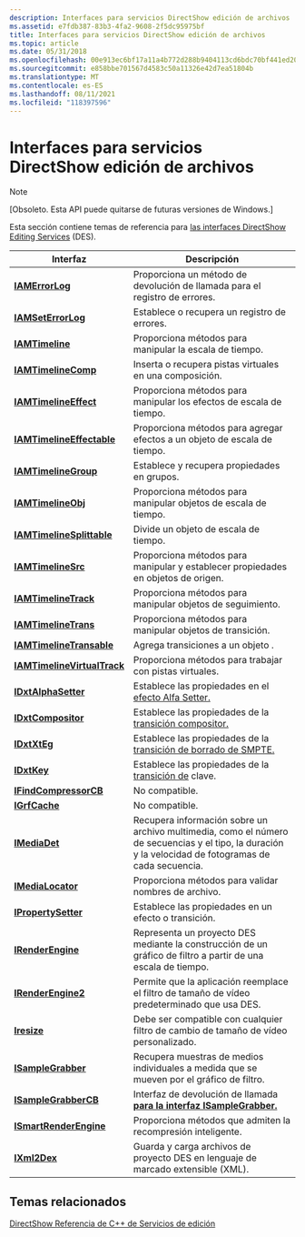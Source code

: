 ```yaml
---
description: Interfaces para servicios DirectShow edición de archivos
ms.assetid: e7fdb387-83b3-4fa2-9608-2f5dc95975bf
title: Interfaces para servicios DirectShow edición de archivos
ms.topic: article
ms.date: 05/31/2018
ms.openlocfilehash: 00e913ec6bf17a11a4b772d288b9404113cd6bdc70bf441ed20dcbc69a086f9a
ms.sourcegitcommit: e858bbe701567d4583c50a11326e42d7ea51804b
ms.translationtype: MT
ms.contentlocale: es-ES
ms.lasthandoff: 08/11/2021
ms.locfileid: "118397596"
---
```

# <a name="interfaces-for-directshow-editing-services"></a>Interfaces para servicios DirectShow edición de archivos

> [!Note]  
> \[Obsoleto. Esta API puede quitarse de futuras versiones de Windows.\]

 

Esta sección contiene temas de referencia para [las interfaces DirectShow Editing Services](directshow-editing-services.md) (DES).



| Interfaz                                                  | Descripción                                                                                                                    |
|------------------------------------------------------------|--------------------------------------------------------------------------------------------------------------------------------|
| [**IAMErrorLog**](iamerrorlog.md)                         | Proporciona un método de devolución de llamada para el registro de errores.                                                                                  |
| [**IAMSetErrorLog**](iamseterrorlog.md)                   | Establece o recupera un registro de errores.                                                                                                |
| [**IAMTimeline**](iamtimeline.md)                         | Proporciona métodos para manipular la escala de tiempo.                                                                                |
| [**IAMTimelineComp**](iamtimelinecomp.md)                 | Inserta o recupera pistas virtuales en una composición.                                                                          |
| [**IAMTimelineEffect**](iamtimelineeffect.md)             | Proporciona métodos para manipular los efectos de escala de tiempo.                                                                            |
| [**IAMTimelineEffectable**](iamtimelineeffectable.md)     | Proporciona métodos para agregar efectos a un objeto de escala de tiempo.                                                                      |
| [**IAMTimelineGroup**](iamtimelinegroup.md)               | Establece y recupera propiedades en grupos.                                                                                       |
| [**IAMTimelineObj**](iamtimelineobj.md)                   | Proporciona métodos para manipular objetos de escala de tiempo.                                                                            |
| [**IAMTimelineSplittable**](iamtimelinesplittable.md)     | Divide un objeto de escala de tiempo.                                                                                                      |
| [**IAMTimelineSrc**](iamtimelinesrc.md)                   | Proporciona métodos para manipular y establecer propiedades en objetos de origen.                                                    |
| [**IAMTimelineTrack**](iamtimelinetrack.md)               | Proporciona métodos para manipular objetos de seguimiento.                                                                               |
| [**IAMTimelineTrans**](iamtimelinetrans.md)               | Proporciona métodos para manipular objetos de transición.                                                                          |
| [**IAMTimelineTransable**](iamtimelinetransable.md)       | Agrega transiciones a un objeto .                                                                                                 |
| [**IAMTimelineVirtualTrack**](iamtimelinevirtualtrack.md) | Proporciona métodos para trabajar con pistas virtuales.                                                                              |
| [**IDxtAlphaSetter**](idxtalphasetter.md)                 | Establece las propiedades en el [efecto Alfa Setter.](alpha-setter-effect.md)                                                         |
| [**IDxtCompositor**](idxtcompositor.md)                   | Establece las propiedades de la [transición compositor.](compositor-transition.md)                                                     |
| [**IDxtXtEg**](idxtjpeg.md)                               | Establece las propiedades de la [transición de borrado de SMPTE.](smpte-wipe-transition.md)                                                     |
| [**IDxtKey**](idxtkey.md)                                 | Establece las propiedades de la [transición de](key-transition.md) clave.                                                                   |
| [**IFindCompressorCB**](ifindcompressorcb.md)             | No compatible.                                                                                                                 |
| [**IGrfCache**](igrfcache.md)                             | No compatible.                                                                                                                 |
| [**IMediaDet**](imediadet.md)                             | Recupera información sobre un archivo multimedia, como el número de secuencias y el tipo, la duración y la velocidad de fotogramas de cada secuencia. |
| [**IMediaLocator**](imedialocator.md)                     | Proporciona métodos para validar nombres de archivo.                                                                                    |
| [**IPropertySetter**](ipropertysetter.md)                 | Establece las propiedades en un efecto o transición.                                                                                    |
| [**IRenderEngine**](irenderengine.md)                     | Representa un proyecto DES mediante la construcción de un gráfico de filtro a partir de una escala de tiempo.                                                          |
| [**IRenderEngine2**](irenderengine2.md)                   | Permite que la aplicación reemplace el filtro de tamaño de vídeo predeterminado que usa DES.                                              |
| [**Iresize**](iresize.md)                                 | Debe ser compatible con cualquier filtro de cambio de tamaño de vídeo personalizado.                                                                          |
| [**ISampleGrabber**](isamplegrabber.md)                   | Recupera muestras de medios individuales a medida que se mueven por el gráfico de filtro.                                                      |
| [**ISampleGrabberCB**](isamplegrabbercb.md)               | Interfaz de devolución de llamada [**para la interfaz ISampleGrabber.**](isamplegrabber.md)                                                 |
| [**ISmartRenderEngine**](ismartrenderengine.md)           | Proporciona métodos que admiten la recompresión inteligente.                                                                             |
| [**IXml2Dex**](ixml2dex.md)                               | Guarda y carga archivos de proyecto DES en lenguaje de marcado extensible (XML).                                                         |



 

## <a name="related-topics"></a>Temas relacionados

<dl> <dt>

[DirectShow Referencia de C++ de Servicios de edición](directshow-editing-services-c---reference.md)
</dt> </dl>

 

 



